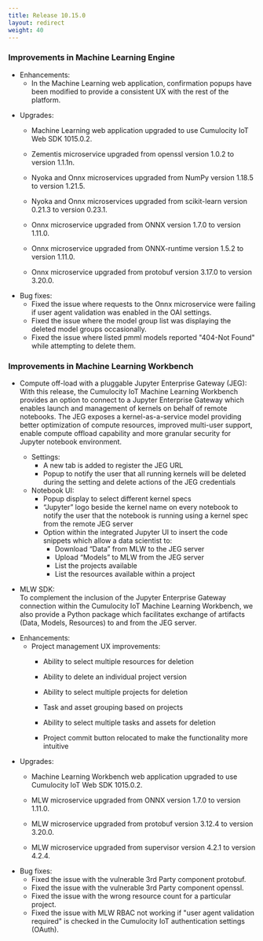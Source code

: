 ```yaml
---
title: Release 10.15.0
layout: redirect
weight: 40
---
```


### Improvements in Machine Learning Engine

- Enhancements:
  - In the Machine Learning web application, confirmation popups have been modified to provide a consistent UX with the rest of the platform.

* Upgrades:
  * Machine Learning web application upgraded to use Cumulocity IoT Web SDK 1015.0.2.

  * Zementis microservice upgraded from openssl version 1.0.2 to version 1.1.1n.
  * Nyoka and Onnx microservices upgraded from NumPy version 1.18.5 to version 1.21.5.
  * Nyoka and Onnx microservices upgraded from scikit-learn version 0.21.3 to version 0.23.1.
  * Onnx microservice upgraded from ONNX version 1.7.0 to version 1.11.0.

  * Onnx microservice upgraded from ONNX-runtime version 1.5.2 to version 1.11.0.

  * Onnx microservice upgraded from protobuf version 3.17.0 to version 3.20.0.

- Bug fixes:
  - Fixed the issue where requests to the Onnx microservice were failing if user agent validation was enabled in the OAI settings.
  - Fixed the issue where the model group list was displaying the deleted model groups occasionally.
  - Fixed the issue where listed pmml models reported "404-Not Found" while attempting to delete them.


### Improvements in Machine Learning Workbench

* Compute off-load with a pluggable Jupyter Enterprise Gateway (JEG):\
With this release, the Cumulocity IoT Machine Learning Workbench provides an option to connect to a Jupyter Enterprise Gateway which enables launch and management of kernels on behalf of remote notebooks. The JEG exposes a kernel-as-a-service model providing better optimization of compute resources, improved multi-user support, enable compute offload capability and more granular security for Jupyter notebook environment.

  - Settings: 
    - A new tab is added to register the JEG URL
    - Popup to notify the user that all running kernels will be deleted during the setting and delete actions of the JEG credentials
  - Notebook UI: 
      - Popup display to select different kernel specs
      - “Jupyter” logo beside the kernel name on every notebook to notify the user that the notebook is running using a kernel spec from the remote JEG server
      - Option within the integrated Jupyter UI to insert the code snippets which allow a data scientist to:
          - Download “Data” from MLW to the JEG server
          - Upload “Models” to MLW from the JEG server
          - List the projects available
          - List the resources available within a project

* MLW SDK:\
To complement the inclusion of the Jupyter Enterprise Gateway connection within the Cumulocity IoT Machine Learning Workbench, we also provide a Python package which facilitates exchange of artifacts (Data, Models, Resources) to and from the JEG server.


- Enhancements:
  - Project management UX improvements:
    - Ability to select multiple resources for deletion
    - Ability to delete an individual project version
    - Ability to select multiple projects for deletion
    - Task and asset grouping based on projects

    - Ability to select multiple tasks and assets for deletion
    - Project commit button relocated to make the functionality more intuitive

* Upgrades:
  * Machine Learning Workbench web application upgraded to use Cumulocity IoT Web SDK 1015.0.2.

  * MLW microservice upgraded from ONNX version 1.7.0 to version 1.11.0.

  * MLW microservice upgraded from protobuf version 3.12.4 to version 3.20.0.
  * MLW microservice upgraded from supervisor version 4.2.1 to version 4.2.4.

- Bug fixes:
  - Fixed the issue with the vulnerable 3rd Party component protobuf.
  - Fixed the issue with the vulnerable 3rd Party component openssl.
  - Fixed the issue with the wrong resource count for a particular project.
  - Fixed the issue with MLW RBAC not working if "user agent validation required" is checked in the Cumulocity IoT authentication settings (OAuth).
